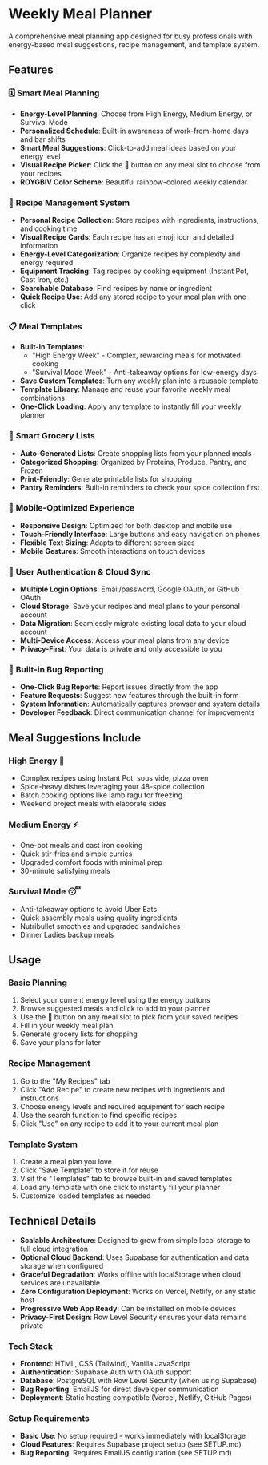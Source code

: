 # Weekly Meal Planner

A comprehensive meal planning app designed for busy professionals with energy-based meal suggestions, recipe management, and template system.

## Features

### 🗓️ **Smart Meal Planning**
- **Energy-Level Planning**: Choose from High Energy, Medium Energy, or Survival Mode
- **Personalized Schedule**: Built-in awareness of work-from-home days and bar shifts
- **Smart Meal Suggestions**: Click-to-add meal ideas based on your energy level
- **Visual Recipe Picker**: Click the 📖 button on any meal slot to choose from your recipes
- **ROYGBIV Color Scheme**: Beautiful rainbow-colored weekly calendar

### 📖 **Recipe Management System**
- **Personal Recipe Collection**: Store recipes with ingredients, instructions, and cooking time
- **Visual Recipe Cards**: Each recipe has an emoji icon and detailed information
- **Energy-Level Categorization**: Organize recipes by complexity and energy required
- **Equipment Tracking**: Tag recipes by cooking equipment (Instant Pot, Cast Iron, etc.)
- **Searchable Database**: Find recipes by name or ingredient
- **Quick Recipe Use**: Add any stored recipe to your meal plan with one click

### 📋 **Meal Templates**
- **Built-in Templates**: 
  - "High Energy Week" - Complex, rewarding meals for motivated cooking
  - "Survival Mode Week" - Anti-takeaway options for low-energy days
- **Save Custom Templates**: Turn any weekly plan into a reusable template
- **Template Library**: Manage and reuse your favorite weekly meal combinations
- **One-Click Loading**: Apply any template to instantly fill your weekly planner

### 🛒 **Smart Grocery Lists**
- **Auto-Generated Lists**: Create shopping lists from your planned meals
- **Categorized Shopping**: Organized by Proteins, Produce, Pantry, and Frozen
- **Print-Friendly**: Generate printable lists for shopping
- **Pantry Reminders**: Built-in reminders to check your spice collection first

### 📱 **Mobile-Optimized Experience**
- **Responsive Design**: Optimized for both desktop and mobile use
- **Touch-Friendly Interface**: Large buttons and easy navigation on phones
- **Flexible Text Sizing**: Adapts to different screen sizes
- **Mobile Gestures**: Smooth interactions on touch devices

### 🔐 **User Authentication & Cloud Sync**
- **Multiple Login Options**: Email/password, Google OAuth, or GitHub OAuth
- **Cloud Storage**: Save your recipes and meal plans to your personal account
- **Data Migration**: Seamlessly migrate existing local data to your cloud account
- **Multi-Device Access**: Access your meal plans from any device
- **Privacy-First**: Your data is private and only accessible to you

### 🐛 **Built-in Bug Reporting**
- **One-Click Bug Reports**: Report issues directly from the app
- **Feature Requests**: Suggest new features through the built-in form
- **System Information**: Automatically captures browser and system details
- **Developer Feedback**: Direct communication channel for improvements

## Meal Suggestions Include

### High Energy 🚀
- Complex recipes using Instant Pot, sous vide, pizza oven
- Spice-heavy dishes leveraging your 48-spice collection
- Batch cooking options like lamb ragu for freezing
- Weekend project meals with elaborate sides

### Medium Energy ⚡
- One-pot meals and cast iron cooking
- Quick stir-fries and simple curries
- Upgraded comfort foods with minimal prep
- 30-minute satisfying meals

### Survival Mode 😴
- Anti-takeaway options to avoid Uber Eats
- Quick assembly meals using quality ingredients
- Nutribullet smoothies and upgraded sandwiches
- Dinner Ladies backup meals

## Usage

### Basic Planning
1. Select your current energy level using the energy buttons
2. Browse suggested meals and click to add to your planner
3. Use the 📖 button on any meal slot to pick from your saved recipes
4. Fill in your weekly meal plan
5. Generate grocery lists for shopping
6. Save your plans for later

### Recipe Management
1. Go to the "My Recipes" tab
2. Click "Add Recipe" to create new recipes with ingredients and instructions
3. Choose energy levels and required equipment for each recipe
4. Use the search function to find specific recipes
5. Click "Use" on any recipe to add it to your current meal plan

### Template System
1. Create a meal plan you love
2. Click "Save Template" to store it for reuse
3. Visit the "Templates" tab to browse built-in and saved templates
4. Load any template with one click to instantly fill your planner
5. Customize loaded templates as needed

## Technical Details

- **Scalable Architecture**: Designed to grow from simple local storage to full cloud integration
- **Optional Cloud Backend**: Uses Supabase for authentication and data storage when configured
- **Graceful Degradation**: Works offline with localStorage when cloud services are unavailable
- **Zero Configuration Deployment**: Works on Vercel, Netlify, or any static host
- **Progressive Web App Ready**: Can be installed on mobile devices
- **Privacy-First Design**: Row Level Security ensures your data remains private

### Tech Stack
- **Frontend**: HTML, CSS (Tailwind), Vanilla JavaScript
- **Authentication**: Supabase Auth with OAuth support
- **Database**: PostgreSQL with Row Level Security (when using Supabase)
- **Bug Reporting**: EmailJS for direct developer communication
- **Deployment**: Static hosting compatible (Vercel, Netlify, GitHub Pages)

### Setup Requirements
- **Basic Use**: No setup required - works immediately with localStorage
- **Cloud Features**: Requires Supabase project setup (see SETUP.md)
- **Bug Reporting**: Requires EmailJS configuration (see SETUP.md)